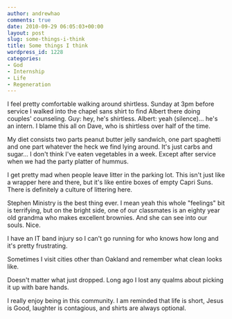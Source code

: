 ```yaml
---
author: andrewhao
comments: true
date: 2010-09-29 06:05:03+00:00
layout: post
slug: some-things-i-think
title: Some things I think
wordpress_id: 1228
categories:
- God
- Internship
- Life
- Regeneration
---
```


I feel pretty comfortable walking around shirtless. Sunday at 3pm before service I walked into the chapel sans shirt to find Albert there doing couples' counseling. Guy: hey, he's shirtless. Albert: yeah (silence)... he's an intern. I blame this all on Dave, who is shirtless over half of the time.

My diet consists two parts peanut butter jelly sandwich, one part spaghetti and one part whatever the heck we find lying around. It's just carbs and sugar... I don't think I've eaten vegetables in a week. Except after service when we had the party platter of hummus.

I get pretty mad when people leave litter in the parking lot. This isn't just like a wrapper here and there, but it's like entire boxes of empty Capri Suns. There is definitely a culture of littering here.

Stephen Ministry is the best thing ever. I mean yeah this whole "feelings" bit is terrifying, but on the bright side, one of our classmates is an eighty year old grandma who makes excellent brownies. And she can see into our souls. Nice.

I have an IT band injury so I can't go running for who knows how long and it's pretty frustrating.

Sometimes I visit cities other than Oakland and remember what clean looks like.

Doesn't matter what just dropped. Long ago I lost any qualms about picking it up with bare hands.

I really enjoy being in this community. I am reminded that life is short, Jesus is Good, laughter is contagious, and shirts are always optional.
